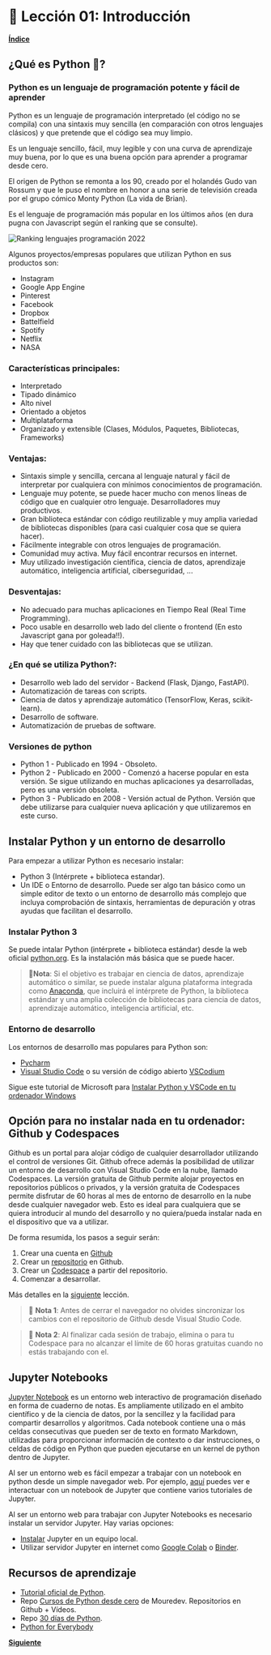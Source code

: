 # 📗 Lección 01: Introducción

**[Índice](../README.md)**

## ¿Qué es Python 🐍?

### Python es un lenguaje de programación potente y fácil de aprender

Python es un lenguaje de programación interpretado (el código no se compila) con una sintaxis muy sencilla (en comparación con otros lenguajes clásicos) y que pretende que el código sea muy limpio.

Es un lenguaje sencillo, fácil, muy legible y con una curva de aprendizaje muy buena, por lo que es una buena opción para aprender a programar desde cero.

El origen de Python se remonta a los 90, creado por el holandés Gudo van Rossum y que le puso el nombre en honor a una serie de televisión creada por el grupo cómico Monty Python (La vida de Brian).

Es el lenguaje de programación más popular en los últimos años (en dura pugna con Javascript según el ranking que se consulte).

![Ranking lenguajes programación 2022](https://www.stackscale.com/wp-content/uploads/2022/09/popular-programming-languages-ranking-2022.jpg)

Algunos proyectos/empresas populares que utilizan Python en sus productos son:
- Instagram
- Google App Engine
- Pinterest
- Facebook
- Dropbox
- Battelfield
- Spotify
- Netflix
- NASA

### Características principales:
- Interpretado
- Tipado dinámico
- Alto nivel
- Orientado a objetos
- Multiplataforma
- Organizado y extensible (Clases, Módulos, Paquetes, Bibliotecas, Frameworks)

### Ventajas:
- Sintaxis simple y sencilla, cercana al lenguaje natural y fácil de interpretar por cualquiera con mínimos conocimientos de programación.
- Lenguaje muy potente, se puede hacer mucho con menos líneas de código que en cualquier otro lenguaje. Desarrolladores muy productivos.
- Gran biblioteca estándar con código reutilizable y muy amplia variedad de bibliotecas disponibles (para casi cualquier cosa que se quiera hacer).
- Fácilmente integrable con otros lenguajes de programación.
- Comunidad muy activa. Muy fácil encontrar recursos en internet.
- Muy utilizado investigación científica, ciencia de datos, aprendizaje automático, inteligencia artificial, ciberseguridad, ...

### Desventajas:
- No adecuado para muchas aplicaciones en Tiempo Real (Real Time Programming).
- Poco usable en desarrollo web lado del cliente o frontend (En esto Javascript gana por goleada!!).
- Hay que tener cuidado con las bibliotecas que se utilizan.

### ¿En qué se utiliza Python?:
- Desarrollo web lado del servidor - Backend (Flask, Django, FastAPI).
- Automatización de tareas con scripts.
- Ciencia de datos y aprendizaje automático (TensorFlow, Keras, scikit-learn).
- Desarrollo de software.
- Automatización de pruebas de software.

### Versiones de python
- Python 1 - Publicado en 1994 - Obsoleto.
- Python 2 - Publicado en 2000 - Comenzó a hacerse popular en esta versión. Se sigue utilizando en muchas aplicaciones ya desarrolladas, pero es una versión obsoleta.
- Python 3 - Publicado en 2008 - Versión actual de Python. Versión que debe utilizarse para cualquier nueva aplicación y que utilizaremos en este curso. 

## Instalar Python y un entorno de desarrollo
Para empezar a utilizar Python es necesario instalar:
- Python 3 (Intérprete + biblioteca estandar).
- Un IDE o Entorno de desarrollo. Puede ser algo tan básico como un simple editor de texto o un entorno de desarrollo más complejo que incluya comprobación de sintaxis, herramientas de depuración y otras ayudas que facilitan el desarrollo.

### Instalar Python 3
Se puede intalar Python (intérprete + biblioteca estándar) desde la web oficial [python.org](https://www.python.org/downloads/). Es la instalación más básica que se puede hacer.

> 📝**Nota**:
> Si el objetivo es trabajar en ciencia de datos, aprendizaje automático o similar, se puede instalar alguna plataforma integrada como [Anaconda](https://www.anaconda.com/), que incluirá el intérprete de Python, la biblioteca estándar y una amplia colección de bibliotecas para ciencia de datos, aprendizaje automático, inteligencia artificial, etc. 

### Entorno de desarrollo
Los entornos de desarrollo mas populares para Python son:
- [Pycharm](https://www.jetbrains.com/es-es/pycharm/)
- [Visual Studio Code](https://code.visualstudio.com/) o su versión de código abierto [VSCodium](https://vscodium.com/)

Sigue este tutorial de Microsoft para [Instalar Python y VSCode en tu ordenador Windows](https://learn.microsoft.com/es-es/windows/python/beginners)

## Opción para no instalar nada en tu ordenador: Github y Codespaces
Github es un portal para alojar código de cualquier desarrollador utilizando el control de versiones Git. Github ofrece además la posibilidad de utilizar un entorno de desarrollo con Visual Studio Code en la nube, llamado Codespaces. La versión gratuita de Github permite alojar proyectos en repositorios públicos o privados, y la versión gratuita de Codespaces permite disfrutar de 60 horas al mes de entorno de desarrollo en la nube desde cualquier navegador web. Esto es ideal para cualquiera que se quiera introducir al mundo del desarrollo y no quiera/pueda instalar nada en el dispositivo que va a utilizar.

De forma resumida, los pasos a seguir serán:
1. Crear una cuenta en [Github](https://github.com)
2. Crear un [repositorio](https://docs.github.com/es/get-started/quickstart/create-a-repo) en Github.
3. Crear un [Codespace](https://docs.github.com/es/codespaces/developing-in-codespaces/creating-a-codespace-for-a-repository) a partir del repositorio.
4. Comenzar a desarrollar.

Más detalles en la [siguiente](02/02_Repo_Codespaces.md) lección.

> 📝 **Nota 1**:
> Antes de cerrar el navegador no olvides sincronizar los cambios con el repositorio de Github desde Visual Studio Code.

> 📝 **Nota 2**:
> Al finalizar cada sesión de trabajo, elimina o para tu Codespace para no alcanzar el límite de 60 horas gratuitas cuando no estás trabajando con el.

## Jupyter Notebooks 
[Jupyter Notebook](https://jupyter.org/) es un entorno web interactivo de programación diseñado en forma de cuaderno de notas. Es ampliamente utilizado en el ambito científico y de la ciencia de datos, por la sencillez y la facilidad para compartir desarrollos y algoritmos. Cada notebook contiene una o más celdas consecutivas que pueden ser de texto en formato Markdown, utilizadas para proporcionar información de contexto o dar instrucciones, o celdas de código en Python que pueden ejecutarse en un kernel de python dentro de Jupyter.

Al ser un entorno web es fácil empezar a trabajar con un notebook en python desde un simple navegador web. Por ejemplo, [aquí]((https://mybinder.org/v2/gh/ipython/ipython-in-depth/HEAD?urlpath=tree/binder/Index.ipynb)) puedes ver e interactuar con un notebook de Jupyter que contiene varios tutoriales de Jupyter.

Al ser un entorno web para trabajar con Jupyter Notebooks es necesario instalar un servidor Jupyter. Hay varias opciones:
 - [Instalar](https://jupyter.org/install) Jupyter en un equipo local.
 - Utilizar servidor Jupyter en internet como [Google Colab](https://colab.research.google.com/) o [Binder](https://mybinder.org/).


## Recursos de aprendizaje

- [Tutorial oficial de Python](https://docs.python.org/es/3/tutorial/).
- Repo [Cursos de Python desde cero](https://github.com/mouredev/Hello-Python) de Mouredev. Repositorios en Github + Vídeos.
- Repo [30 días de Python](https://github.com/Asabeneh/30-Days-Of-Python).
- [Python for Everybody](https://www.py4e.com/)

**[Siguiente](../02_Repo_Codespaces/README.md)**